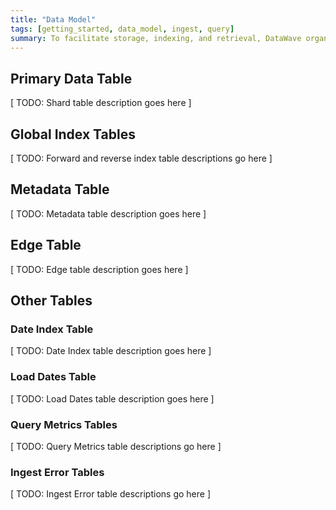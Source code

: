 ```yaml
---
title: "Data Model"
tags: [getting_started, data_model, ingest, query]
summary: To facilitate storage, indexing, and retrieval, DataWave organizes data within Accumulo tables as described below
---
```


## Primary Data Table

[ TODO: Shard table description goes here ]

## Global Index Tables

[ TODO: Forward and reverse index table descriptions go here ]

## Metadata Table

[ TODO: Metadata table description goes here ]

## Edge Table

[ TODO: Edge table description goes here ]

## Other Tables

### Date Index Table

[ TODO: Date Index table description goes here ]

### Load Dates Table

[ TODO: Load Dates table description goes here ]

### Query Metrics Tables

[ TODO: Query Metrics table descriptions go here ]

### Ingest Error Tables

[ TODO: Ingest Error table descriptions go here ]


[apache_accumulo]: http://accumulo.apache.org/
[apache_hadoop]: http://hadoop.apache.org/
[data_fusion]: https://en.wikipedia.org/wiki/Data_fusion
[graph_theory]: https://en.wikipedia.org/wiki/Graph_theory
[cell_level_sec]: https://accumulo.apache.org/1.8/accumulo_user_manual.html#_security
[acc_data_model]: https://accumulo.apache.org/1.8/accumulo_user_manual.html#_data_model
